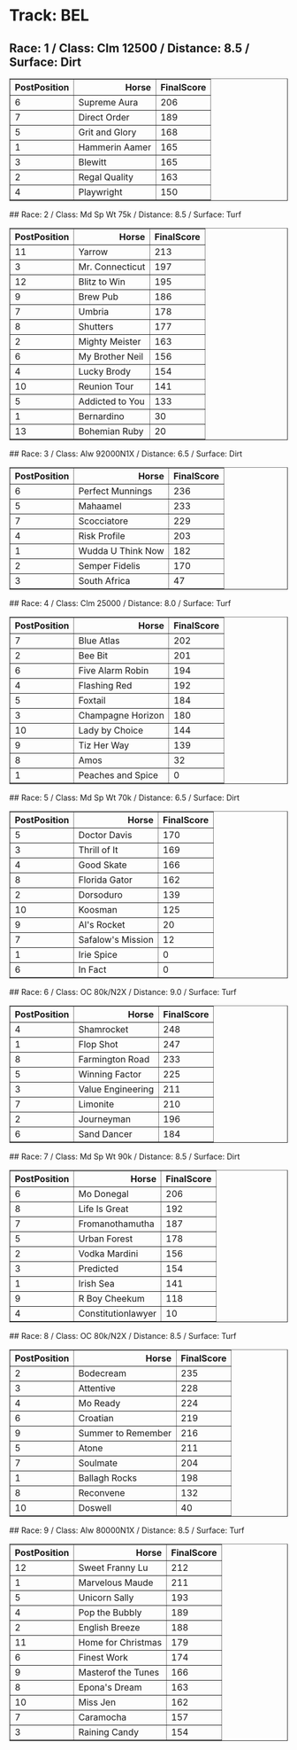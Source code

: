 # Track: BEL
## Race: 1 / Class: Clm 12500 / Distance: 8.5 / Surface: Dirt
<table border="1" class="dataframe">
  <thead>
    <tr style="text-align: right;">
      <th>PostPosition</th>
      <th>Horse</th>
      <th>FinalScore</th>
    </tr>
  </thead>
  <tbody>
    <tr>
      <td>6</td>
      <td>Supreme Aura</td>
      <td>206</td>
    </tr>
    <tr>
      <td>7</td>
      <td>Direct Order</td>
      <td>189</td>
    </tr>
    <tr>
      <td>5</td>
      <td>Grit and Glory</td>
      <td>168</td>
    </tr>
    <tr>
      <td>1</td>
      <td>Hammerin Aamer</td>
      <td>165</td>
    </tr>
    <tr>
      <td>3</td>
      <td>Blewitt</td>
      <td>165</td>
    </tr>
    <tr>
      <td>2</td>
      <td>Regal Quality</td>
      <td>163</td>
    </tr>
    <tr>
      <td>4</td>
      <td>Playwright</td>
      <td>150</td>
    </tr>
  </tbody>
</table>
## Race: 2 / Class: Md Sp Wt 75k / Distance: 8.5 / Surface: Turf
<table border="1" class="dataframe">
  <thead>
    <tr style="text-align: right;">
      <th>PostPosition</th>
      <th>Horse</th>
      <th>FinalScore</th>
    </tr>
  </thead>
  <tbody>
    <tr>
      <td>11</td>
      <td>Yarrow</td>
      <td>213</td>
    </tr>
    <tr>
      <td>3</td>
      <td>Mr. Connecticut</td>
      <td>197</td>
    </tr>
    <tr>
      <td>12</td>
      <td>Blitz to Win</td>
      <td>195</td>
    </tr>
    <tr>
      <td>9</td>
      <td>Brew Pub</td>
      <td>186</td>
    </tr>
    <tr>
      <td>7</td>
      <td>Umbria</td>
      <td>178</td>
    </tr>
    <tr>
      <td>8</td>
      <td>Shutters</td>
      <td>177</td>
    </tr>
    <tr>
      <td>2</td>
      <td>Mighty Meister</td>
      <td>163</td>
    </tr>
    <tr>
      <td>6</td>
      <td>My Brother Neil</td>
      <td>156</td>
    </tr>
    <tr>
      <td>4</td>
      <td>Lucky Brody</td>
      <td>154</td>
    </tr>
    <tr>
      <td>10</td>
      <td>Reunion Tour</td>
      <td>141</td>
    </tr>
    <tr>
      <td>5</td>
      <td>Addicted to You</td>
      <td>133</td>
    </tr>
    <tr>
      <td>1</td>
      <td>Bernardino</td>
      <td>30</td>
    </tr>
    <tr>
      <td>13</td>
      <td>Bohemian Ruby</td>
      <td>20</td>
    </tr>
  </tbody>
</table>
## Race: 3 / Class: Alw 92000N1X / Distance: 6.5 / Surface: Dirt
<table border="1" class="dataframe">
  <thead>
    <tr style="text-align: right;">
      <th>PostPosition</th>
      <th>Horse</th>
      <th>FinalScore</th>
    </tr>
  </thead>
  <tbody>
    <tr>
      <td>6</td>
      <td>Perfect Munnings</td>
      <td>236</td>
    </tr>
    <tr>
      <td>5</td>
      <td>Mahaamel</td>
      <td>233</td>
    </tr>
    <tr>
      <td>7</td>
      <td>Scocciatore</td>
      <td>229</td>
    </tr>
    <tr>
      <td>4</td>
      <td>Risk Profile</td>
      <td>203</td>
    </tr>
    <tr>
      <td>1</td>
      <td>Wudda U Think Now</td>
      <td>182</td>
    </tr>
    <tr>
      <td>2</td>
      <td>Semper Fidelis</td>
      <td>170</td>
    </tr>
    <tr>
      <td>3</td>
      <td>South Africa</td>
      <td>47</td>
    </tr>
  </tbody>
</table>
## Race: 4 / Class: Clm 25000 / Distance: 8.0 / Surface: Turf
<table border="1" class="dataframe">
  <thead>
    <tr style="text-align: right;">
      <th>PostPosition</th>
      <th>Horse</th>
      <th>FinalScore</th>
    </tr>
  </thead>
  <tbody>
    <tr>
      <td>7</td>
      <td>Blue Atlas</td>
      <td>202</td>
    </tr>
    <tr>
      <td>2</td>
      <td>Bee Bit</td>
      <td>201</td>
    </tr>
    <tr>
      <td>6</td>
      <td>Five Alarm Robin</td>
      <td>194</td>
    </tr>
    <tr>
      <td>4</td>
      <td>Flashing Red</td>
      <td>192</td>
    </tr>
    <tr>
      <td>5</td>
      <td>Foxtail</td>
      <td>184</td>
    </tr>
    <tr>
      <td>3</td>
      <td>Champagne Horizon</td>
      <td>180</td>
    </tr>
    <tr>
      <td>10</td>
      <td>Lady by Choice</td>
      <td>144</td>
    </tr>
    <tr>
      <td>9</td>
      <td>Tiz Her Way</td>
      <td>139</td>
    </tr>
    <tr>
      <td>8</td>
      <td>Amos</td>
      <td>32</td>
    </tr>
    <tr>
      <td>1</td>
      <td>Peaches and Spice</td>
      <td>0</td>
    </tr>
  </tbody>
</table>
## Race: 5 / Class: Md Sp Wt 70k / Distance: 6.5 / Surface: Dirt
<table border="1" class="dataframe">
  <thead>
    <tr style="text-align: right;">
      <th>PostPosition</th>
      <th>Horse</th>
      <th>FinalScore</th>
    </tr>
  </thead>
  <tbody>
    <tr>
      <td>5</td>
      <td>Doctor Davis</td>
      <td>170</td>
    </tr>
    <tr>
      <td>3</td>
      <td>Thrill of It</td>
      <td>169</td>
    </tr>
    <tr>
      <td>4</td>
      <td>Good Skate</td>
      <td>166</td>
    </tr>
    <tr>
      <td>8</td>
      <td>Florida Gator</td>
      <td>162</td>
    </tr>
    <tr>
      <td>2</td>
      <td>Dorsoduro</td>
      <td>139</td>
    </tr>
    <tr>
      <td>10</td>
      <td>Koosman</td>
      <td>125</td>
    </tr>
    <tr>
      <td>9</td>
      <td>Al's Rocket</td>
      <td>20</td>
    </tr>
    <tr>
      <td>7</td>
      <td>Safalow's Mission</td>
      <td>12</td>
    </tr>
    <tr>
      <td>1</td>
      <td>Irie Spice</td>
      <td>0</td>
    </tr>
    <tr>
      <td>6</td>
      <td>In Fact</td>
      <td>0</td>
    </tr>
  </tbody>
</table>
## Race: 6 / Class: OC 80k/N2X / Distance: 9.0 / Surface: Turf
<table border="1" class="dataframe">
  <thead>
    <tr style="text-align: right;">
      <th>PostPosition</th>
      <th>Horse</th>
      <th>FinalScore</th>
    </tr>
  </thead>
  <tbody>
    <tr>
      <td>4</td>
      <td>Shamrocket</td>
      <td>248</td>
    </tr>
    <tr>
      <td>1</td>
      <td>Flop Shot</td>
      <td>247</td>
    </tr>
    <tr>
      <td>8</td>
      <td>Farmington Road</td>
      <td>233</td>
    </tr>
    <tr>
      <td>5</td>
      <td>Winning Factor</td>
      <td>225</td>
    </tr>
    <tr>
      <td>3</td>
      <td>Value Engineering</td>
      <td>211</td>
    </tr>
    <tr>
      <td>7</td>
      <td>Limonite</td>
      <td>210</td>
    </tr>
    <tr>
      <td>2</td>
      <td>Journeyman</td>
      <td>196</td>
    </tr>
    <tr>
      <td>6</td>
      <td>Sand Dancer</td>
      <td>184</td>
    </tr>
  </tbody>
</table>
## Race: 7 / Class: Md Sp Wt 90k / Distance: 8.5 / Surface: Dirt
<table border="1" class="dataframe">
  <thead>
    <tr style="text-align: right;">
      <th>PostPosition</th>
      <th>Horse</th>
      <th>FinalScore</th>
    </tr>
  </thead>
  <tbody>
    <tr>
      <td>6</td>
      <td>Mo Donegal</td>
      <td>206</td>
    </tr>
    <tr>
      <td>8</td>
      <td>Life Is Great</td>
      <td>192</td>
    </tr>
    <tr>
      <td>7</td>
      <td>Fromanothamutha</td>
      <td>187</td>
    </tr>
    <tr>
      <td>5</td>
      <td>Urban Forest</td>
      <td>178</td>
    </tr>
    <tr>
      <td>2</td>
      <td>Vodka Mardini</td>
      <td>156</td>
    </tr>
    <tr>
      <td>3</td>
      <td>Predicted</td>
      <td>154</td>
    </tr>
    <tr>
      <td>1</td>
      <td>Irish Sea</td>
      <td>141</td>
    </tr>
    <tr>
      <td>9</td>
      <td>R Boy Cheekum</td>
      <td>118</td>
    </tr>
    <tr>
      <td>4</td>
      <td>Constitutionlawyer</td>
      <td>10</td>
    </tr>
  </tbody>
</table>
## Race: 8 / Class: OC 80k/N2X / Distance: 8.5 / Surface: Turf
<table border="1" class="dataframe">
  <thead>
    <tr style="text-align: right;">
      <th>PostPosition</th>
      <th>Horse</th>
      <th>FinalScore</th>
    </tr>
  </thead>
  <tbody>
    <tr>
      <td>2</td>
      <td>Bodecream</td>
      <td>235</td>
    </tr>
    <tr>
      <td>3</td>
      <td>Attentive</td>
      <td>228</td>
    </tr>
    <tr>
      <td>4</td>
      <td>Mo Ready</td>
      <td>224</td>
    </tr>
    <tr>
      <td>6</td>
      <td>Croatian</td>
      <td>219</td>
    </tr>
    <tr>
      <td>9</td>
      <td>Summer to Remember</td>
      <td>216</td>
    </tr>
    <tr>
      <td>5</td>
      <td>Atone</td>
      <td>211</td>
    </tr>
    <tr>
      <td>7</td>
      <td>Soulmate</td>
      <td>204</td>
    </tr>
    <tr>
      <td>1</td>
      <td>Ballagh Rocks</td>
      <td>198</td>
    </tr>
    <tr>
      <td>8</td>
      <td>Reconvene</td>
      <td>132</td>
    </tr>
    <tr>
      <td>10</td>
      <td>Doswell</td>
      <td>40</td>
    </tr>
  </tbody>
</table>
## Race: 9 / Class: Alw 80000N1X / Distance: 8.5 / Surface: Turf
<table border="1" class="dataframe">
  <thead>
    <tr style="text-align: right;">
      <th>PostPosition</th>
      <th>Horse</th>
      <th>FinalScore</th>
    </tr>
  </thead>
  <tbody>
    <tr>
      <td>12</td>
      <td>Sweet Franny Lu</td>
      <td>212</td>
    </tr>
    <tr>
      <td>1</td>
      <td>Marvelous Maude</td>
      <td>211</td>
    </tr>
    <tr>
      <td>5</td>
      <td>Unicorn Sally</td>
      <td>193</td>
    </tr>
    <tr>
      <td>4</td>
      <td>Pop the Bubbly</td>
      <td>189</td>
    </tr>
    <tr>
      <td>2</td>
      <td>English Breeze</td>
      <td>188</td>
    </tr>
    <tr>
      <td>11</td>
      <td>Home for Christmas</td>
      <td>179</td>
    </tr>
    <tr>
      <td>6</td>
      <td>Finest Work</td>
      <td>174</td>
    </tr>
    <tr>
      <td>9</td>
      <td>Masterof the Tunes</td>
      <td>166</td>
    </tr>
    <tr>
      <td>8</td>
      <td>Epona's Dream</td>
      <td>163</td>
    </tr>
    <tr>
      <td>10</td>
      <td>Miss Jen</td>
      <td>162</td>
    </tr>
    <tr>
      <td>7</td>
      <td>Caramocha</td>
      <td>157</td>
    </tr>
    <tr>
      <td>3</td>
      <td>Raining Candy</td>
      <td>154</td>
    </tr>
  </tbody>
</table>
